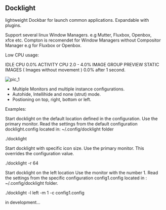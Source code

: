 
Docklight
---------

lightweight Dockbar for launch common applications.
Expandable with plugins.

Support several linux Window Managers. e.g Mutter, Fluxbox, Openbox, xfce etc.
Compton is recomendet for Window Managers without Compositor Manager e.g for Fluxbox or Openbox.

Low CPU usage:

IDLE CPU 0.0%
ACTIVITY CPU 2.0 - 4.0%
IMAGE GROUP PREVIEW STATIC IMAGES ( Images without movement ) 0.0% after 1 second.

![pic_1](https://user-images.githubusercontent.com/9448387/69397493-03f5b800-0d19-11ea-8c38-57fa02a937af.png)


- Multiple Monitors and multiple instance configurations.
- Autohide, Intellihide and none (strut) mode.
- Postioning on top, right,  bottom  or left.


Examples:

Start docklight on the default location defined in the configuration.
Use the primary monitor.
Read the settings from the default configuration docklight.config located in:
 ~/.config/docklight folder

./docklight

Start docklight with specific icon size.
Use the primary monitor.
This overrides the configuration value.

./docklight -r 64


Start docklight on the left location
Use the monitor with the number 1.
Read the settings from the specific configuration config1.config located in :
~/.config/docklight folder.

./docklight -l left -m 1 -c config1.config



in development...
